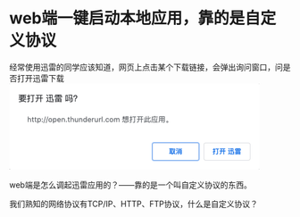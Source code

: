 # web端一键启动本地应用，靠的是自定义协议

经常使用迅雷的同学应该知道，网页上点击某个下载链接，会弹出询问窗口，问是否打开迅雷下载  
<img src="https://raw.githubusercontent.com/wangmeijian/images/master/custom-protocol/xl.png" />  

web端是怎么调起迅雷应用的？——靠的是一个叫自定义协议的东西。  

我们熟知的网络协议有TCP/IP、HTTP、FTP协议，什么是自定义协议？